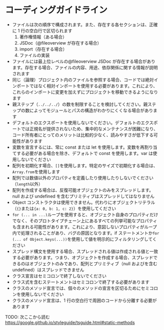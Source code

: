 # コーディングガイドライン

- ファイルは次の順序で構成されます。また、存在する各セクションは、正確に 1 行の空白行で区切られます
  1. 著作権情報（ある場合）
  2. JSDoc（@fileoverview が存在する場合）
  3. import（存在する場合）
  4. ファイルの実装
- ファイルには最上位レベルの@fileoverview JSDoc が存在する場合があります。存在する場合、ファイルの内容、用途、依存関係に関する情報が説明されます
- 同じ（論理）プロジェクト内のファイルを参照する場合、コードでは絶対インポートではなく相対インポートを使用する必要があります。これにより、これらのインポートに変更を加えずにプロジェクトを移動できるようになります
- 親ステップ（`../../../`）の数を制限することを検討してください。親ステップの数によってモジュールとパスの構造がわかりにくくなる場合があります
- デフォルトのエクスポートを使用しないでください。デフォルトのエクスポートでは正規名が提供されないため、集中的なメンテナンスが困難になり、コード所有者にとってのメリットは比較的少なく、読みやすさが低下する可能性があります
- 変数を宣言するには、常に const または let を使用します。変数を再割り当てする必要がある場合を除き、デフォルトで const を使用します。var は使用しないでください
- 配列を初期化す場合、`[]`を使用します。特定のサイズで初期化する場合は、`Array.from`を使用します
- 配列では数値以外のプロパティを定義したり使用したりしないでください（`length`以外）
- 配列を作成する場合は、反復可能オブジェクトのみをスプレッドします。null および undefined を含むプリミティブはスプレッドしてはなりません
- Object コンストラクタは使用できません。代わりにオブジェクトリテラル（`{}`または`{a: 0, b: 1, c: 2}`）を使用してください
- `for (... in ...)`ループを使用すると、オブジェクト自身のプロパティだけでなく、そのプロトタイプチェーン上にあるすべての列挙可能なプロパティも含まれる可能性があります。これにより、意図しないプロパティがループ内で処理されることがあり、バグの原因となります。if ステートメントか`for (... of Object.keys(...))`を使用して値を明示的にフィルタリングしてください
- スプレッド構文を使用する場合、スプレッドされる値は作成される値と一致する必要があります。つまり、オブジェクトを作成する場合、スプレッドできるのはオブジェクトのみであり、配列とプリミティブ（null およびを含む undefined）はスプレッドできません
- クラス宣言はセミコロンで終了しないでください
- クラス式を含むステートメントはセミコロンで終了する必要があります
- クラスのメソッド宣言では、個々のメソッドの宣言を区切るためにセミコロンを使用しないでください
- クラスのメソッド宣言は、1 行の空白行で周囲のコードから分離する必要があります

TODO: 次ここから読む
https://google.github.io/styleguide/tsguide.html#static-methods
